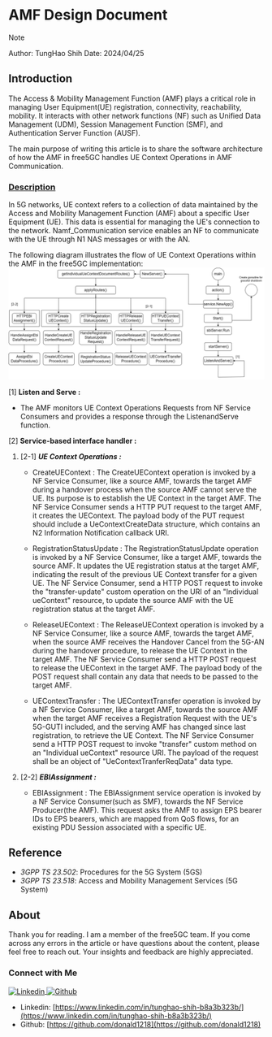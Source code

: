 # AMF Design Document

>[!NOTE]
> Author: TungHao Shih
> Date: 2024/04/25

## Introduction
The Access & Mobility Management Function (AMF) plays a critical role in managing User Equipment(UE) registration, connectivity, reachability, mobility. It interacts with other network functions (NF)  such as Unified Data Management (UDM), Session Management Function (SMF), and Authentication Server Function (AUSF).

The main purpose of writing this article is to share the software architecture of how the AMF in free5GC handles UE Context Operations in AMF Communication.

### <u>Description</u>

In 5G networks, UE context refers to a collection of data maintained by the Access and Mobility Management Function (AMF) about a specific User Equipment (UE). This data is essential for managing the UE's connection to the network. Namf_Communication service enables an NF to communicate with the UE through N1 NAS messages or with the AN.

The following diagram illustrates the flow of UE Context Operations within the AMF in the free5GC implementation:
![AMF_Communication_UE_Context_Operations_Architecture](./AMF_Communication_UE_Context_Operations_Architecture.png)

[1] **Listen and Serve :** 

   - The AMF monitors UE Context Operations Requests from NF Service Consumers and provides a response through the ListenandServe function.

[2] **Service-based interface handler :**

   1. [2-1] ***UE Context Operations   :***

      - CreateUEContext : The CreateUEContext operation is invoked by a NF Service Consumer, like a source AMF, towards the target AMF during a handover process when the source AMF cannot serve the UE. Its purpose is to establish the UE Context in the target AMF. The NF Service Consumer sends a HTTP PUT request to the target AMF, it creates the UEContext. The payload body of the PUT request should include a UeContextCreateData structure, which contains an N2 Information Notification callback URI.

      - RegistrationStatusUpdate : The RegistrationStatusUpdate operation is invoked by a NF Service Consumer, like a target AMF, towards the source AMF. It updates the UE registration status at the target AMF, indicating the result of the previous UE Context transfer for a given UE. The NF Service Consumer, send a HTTP POST request to invoke the "transfer-update" custom operation on the URI of an "Individual ueContext" resource, to update the source AMF with the UE registration status at the target AMF.

      - ReleaseUEContext  : The ReleaseUEContext operation is invoked by a NF Service Consumer, like a source AMF, towards the target AMF, when the source AMF receives the Handover Cancel from the 5G-AN during the handover procedure, to release the UE Context in the target AMF. The NF Service Consumer send a HTTP POST request to release the UEContext in the target AMF. The payload body of the POST request shall contain any data that needs to be passed to the target AMF. 

      - UEContextTransfer : The UEContextTransfer operation is invoked by a NF Service Consumer, like a target AMF, towards the source AMF when the target AMF receives a Registration Request with the UE's 5G-GUTI included, and the serving AMF has changed since last registration, to retrieve the UE Context. The NF Service Consumer send a HTTP POST request to invoke "transfer" custom method on an "Individual ueContext" resource URI. The payload of the request shall be an object of "UeContextTranferReqData" data type.


   2. [2-2] ***EBIAssignment :*** 
      - EBIAssignment : The EBIAssignment service operation is invoked by a NF Service Consumer(such as SMF), towards the NF Service Producer(the AMF). This request asks the AMF to assign EPS bearer IDs to EPS bearers, which are mapped from QoS flows, for an existing PDU Session associated with a specific UE.

## Reference

- *3GPP TS 23.502*: Procedures for the 5G System (5GS)
- *3GPP TS 23.518*: Access and Mobility Management Services (5G System)

## About
Thank you for reading. I am a member of the free5GC team. If you come across any errors in the article or have questions about the content, please feel free to reach out. Your insights and feedback are highly appreciated.

### Connect with Me

<p align="left">
<a href="https://www.linkedin.com/in/%E5%AE%9A%E9%81%A0-%E5%91%A8-4b3800193/" target="blank">
 <img align="center"
    src="https://raw.githubusercontent.com/rahuldkjain/github-profile-readme-generator/master/src/images/icons/Social/linked-in-alt.svg"
    alt="Linkedin" height="30" width="40" />
</a>
<a href="https://github.com/TYuan0816" target="blank">
   <img align="center"
      src="https://raw.githubusercontent.com/rahuldkjain/github-profile-readme-generator/master/src/images/icons/Social/github.svg"
      alt="Github" height="30" width="40" />
</a>
</p>

- Linkedin: [https://www.linkedin.com/in/tunghao-shih-b8a3b323b/](https://www.linkedin.com/in/tunghao-shih-b8a3b323b/)
- Github: [https://github.com/donald1218](https://github.com/donald1218)
